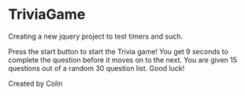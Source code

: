# TriviaGame
Creating a new jquery project to test timers and such.

Press the start button to start the Trivia game! You get 9 seconds to complete the question before it moves on to the next. You are given 15 questions out of a random 30 question list. Good luck!

Created by Colin
